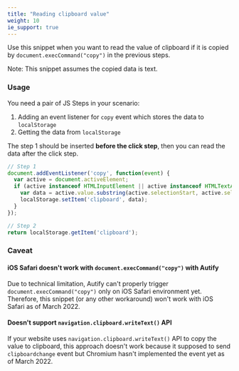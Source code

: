 ```yaml
---
title: "Reading clipboard value"
weight: 10
ie_support: true
---
```


Use this snippet when you want to read the value of clipboard if it is copied by `document.execCommand("copy")` in the previous steps.

Note: This snippet assumes the copied data is text.

### Usage

You need a pair of JS Steps in your scenario:

1. Adding an event listener for `copy` event which stores the data to `localStorage`
2. Getting the data from `localStorage`

The step 1 should be inserted **before the click step**, then you can read the data after the click step.

```js
// Step 1
document.addEventListener('copy', function(event) {
  var active = document.activeElement;
  if (active instanceof HTMLInputElement || active instanceof HTMLTextAreaElement) {
    var data = active.value.substring(active.selectionStart, active.selectionEnd);
    localStorage.setItem('clipboard', data);
  }
});

// Step 2
return localStorage.getItem('clipboard');
```

### Caveat

#### iOS Safari doesn't work with `document.execCommand("copy")` with Autify

Due to technical limitation, Autify can't properly trigger `document.execCommand("copy")` only on iOS Safari environment yet.  Therefore, this snippet (or any other workaround) won't work with iOS Safari as of March 2022.

#### Doesn't support `navigation.clipboard.writeText()` API

If your website uses `navigation.clipboard.writeText()` API to copy the value to clipboard, this approach doesn't work because it supposed to send `clipboardchange` event but Chromium hasn't implemented the event yet as of March 2022.
